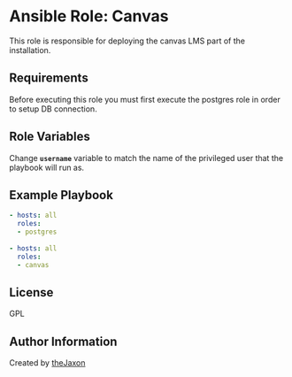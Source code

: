 Ansible Role: Canvas
=========

This role is responsible for deploying the canvas LMS part of the installation.

Requirements
------------

Before executing this role you must first execute the postgres role in order to setup DB connection.

Role Variables
--------------

Change **`username`** variable to match the name of the privileged user that the playbook will run as.

Example Playbook
----------------
```yml
- hosts: all
  roles:
  - postgres
  
- hosts: all 
  roles:
  - canvas
```

License
-------

GPL

Author Information
------------------

Created by [theJaxon](https://github.com/theJaxon)
